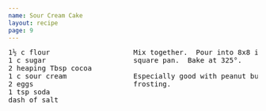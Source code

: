 ```yaml
---
name: Sour Cream Cake
layout: recipe
page: 9
---
```


<pre>
1½ c flour                    Mix together.  Pour into 8x8 inch
1 c sugar                     square pan.  Bake at 325°.
2 heaping Tbsp cocoa
1 c sour cream                Especially good with peanut butter
2 eggs                        frosting.
1 tsp soda
dash of salt
</pre>

